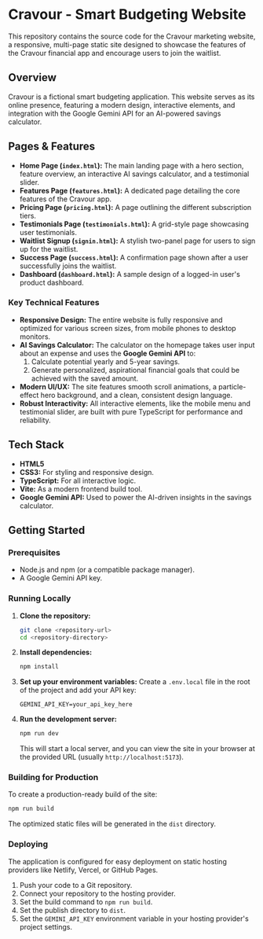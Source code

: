 # Cravour - Smart Budgeting Website

This repository contains the source code for the Cravour marketing website, a responsive, multi-page static site designed to showcase the features of the Cravour financial app and encourage users to join the waitlist.

## Overview

Cravour is a fictional smart budgeting application. This website serves as its online presence, featuring a modern design, interactive elements, and integration with the Google Gemini API for an AI-powered savings calculator.

## Pages & Features

*   **Home Page (`index.html`):** The main landing page with a hero section, feature overview, an interactive AI savings calculator, and a testimonial slider.
*   **Features Page (`features.html`):** A dedicated page detailing the core features of the Cravour app.
*   **Pricing Page (`pricing.html`):** A page outlining the different subscription tiers.
*   **Testimonials Page (`testimonials.html`):** A grid-style page showcasing user testimonials.
*   **Waitlist Signup (`signin.html`):** A stylish two-panel page for users to sign up for the waitlist.
*   **Success Page (`success.html`):** A confirmation page shown after a user successfully joins the waitlist.
*   **Dashboard (`dashboard.html`):** A sample design of a logged-in user's product dashboard.

### Key Technical Features

*   **Responsive Design:** The entire website is fully responsive and optimized for various screen sizes, from mobile phones to desktop monitors.
*   **AI Savings Calculator:** The calculator on the homepage takes user input about an expense and uses the **Google Gemini API** to:
    1.  Calculate potential yearly and 5-year savings.
    2.  Generate personalized, aspirational financial goals that could be achieved with the saved amount.
*   **Modern UI/UX:** The site features smooth scroll animations, a particle-effect hero background, and a clean, consistent design language.
*   **Robust Interactivity:** All interactive elements, like the mobile menu and testimonial slider, are built with pure TypeScript for performance and reliability.

## Tech Stack

*   **HTML5**
*   **CSS3:** For styling and responsive design.
*   **TypeScript:** For all interactive logic.
*   **Vite:** As a modern frontend build tool.
*   **Google Gemini API:** Used to power the AI-driven insights in the savings calculator.

## Getting Started

### Prerequisites

*   Node.js and npm (or a compatible package manager).
*   A Google Gemini API key.

### Running Locally

1.  **Clone the repository:**
    ```bash
    git clone <repository-url>
    cd <repository-directory>
    ```
2.  **Install dependencies:**
    ```bash
    npm install
    ```
3.  **Set up your environment variables:**
    Create a `.env.local` file in the root of the project and add your API key:
    ```
    GEMINI_API_KEY=your_api_key_here
    ```
4.  **Run the development server:**
    ```bash
    npm run dev
    ```
    This will start a local server, and you can view the site in your browser at the provided URL (usually `http://localhost:5173`).

### Building for Production

To create a production-ready build of the site:
```bash
npm run build
```
The optimized static files will be generated in the `dist` directory.

### Deploying

The application is configured for easy deployment on static hosting providers like Netlify, Vercel, or GitHub Pages.

1.  Push your code to a Git repository.
2.  Connect your repository to the hosting provider.
3.  Set the build command to `npm run build`.
4.  Set the publish directory to `dist`.
5.  Set the `GEMINI_API_KEY` environment variable in your hosting provider's project settings.
